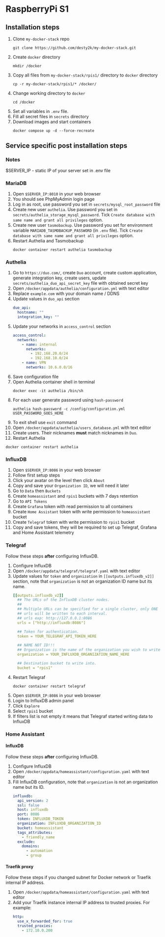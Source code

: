 # RaspberryPi S1

## Installation steps

1. Clone `my-docker-stack` repo
    ```shell
    git clone https://github.com/desty2k/my-docker-stack.git
    ```
2. Create `docker` directory
    ```shell
    mkdir /docker
    ```
3. Copy all files from `my-docker-stack/rpis1/` directory to `docker` directory
    ```shell
    cp -r my-docker-stack/rpis1/* /docker/
    ```
4. Change working directory to `docker`
    ```shell
    cd /docker
    ```
5. Set all variables in `.env` file.
6. Fill all secret files in `secrets` directory
7. Download images and start containers
    ```shell
    docker compose up -d --force-recreate
    ```

## Service specific post installation steps

### Notes

$SERVER_IP - static IP of your server set in .env file

### MariaDB
1. Open `$SERVER_IP:8010` in your web browser
2. You should see PhpMyAdmin login page
3. Log in as root, use password you set in `secrets/mysql_root_password` file
4. Create new user `authelia`. Use password you set in `secrets/authelia_storage_mysql_password`. 
   Tick `Create database with same name and grant all privileges` option.
5. Create new user `tasmobackup`. Use password you set for environment variable `MARIADB_TASMOBACKUP_PASSWORD` (in `.env` file). 
   Tick `Create database with same name and grant all privileges` option.   
6. Restart Authelia and Tasmobackup
    ```shell
    docker container restart authelia tasmobackup
    ```

### Authelia
1. Go to `https://duo.com/`, create `Duo` account, create custom application, generate integration key, create users, 
   update `secrets/authelia_duo_api_secret_key` file with obtained secret key
2. Open `/docker/appdata/authelia/configuration.yml` with text editor
3. Replace `example.com` with your domain name / DDNS
4. Update values in `duo_api` section
   ```yaml
   duo_api:
     hostname: ""
     integration_key: ""
   ```
5. Update your networks in `access_control` section
   ```yaml
   access_control:
     networks:
       - name: internal
         networks:
           - 192.168.20.0/24
           - 192.168.10.0/24
       - name: VPN
         networks: 10.6.0.0/16
   ```
6. Save configuration file
7. Open Authelia container shell in terminal
   ```shell
   docker exec -it authelia /bin/sh
   ```
8. For each user generate password using `hash-password`
   ```shell
   authelia hash-password -c /config/configuration.yml USER_PASSWORD_GOES_HERE
   ```
9. To exit shell use `exit` command
10. Open `/docker/appdata/authelia/users_database.yml` with text editor
11. Create users. Their nicknames __must__ match nicknames in `Duo`.
12. Restart Authelia
   ```shell
   docker container restart authelia
   ```

### InfluxDB
1. Open `$SERVER_IP:8086` in your web browser
2. Follow first setup steps
3. Click your avatar on the level then click `About`
4. Copy and save your `Organization ID`, we will need it later
5. Go to `Data` then `Buckets`
6. Create `homeassistant` and `rpis1` buckets with 7 days retention
7. Go to `API Tokens`
8. Create `Grafana` token with read permission to all containers
9. Create `Home Assistant` token with write permission to `homeassistant` bucket
10. Create `Telegraf` token with write permission to `rpis1` bucket
11. Copy and save tokens, they will be required to set up Telegraf, Grafana and Home Assistant telemetry

### Telegraf
Follow these steps __after__ configuring InfluxDB.
1. Configure InfluxDB
2. Open `/docker/appdata/telegraf/telegraf.yaml` with text editor
3. Update values for `token` and `organization` in `[[outputs.influxdb_v2]]` section, 
   note that `organization` is not an organization ID name but its name.
   ```yaml
   [[outputs.influxdb_v2]]	
     ## The URLs of the InfluxDB cluster nodes.
     ##
     ## Multiple URLs can be specified for a single cluster, only ONE of the
     ## urls will be written to each interval.
     ## urls exp: http://127.0.0.1:8086
     urls = ["http://influxdb:8086"]
   
     ## Token for authentication.
     token = YOUR_TELEGRAF_API_TOKEN_HERE
      
     ## NAME NOT ID!!!
     ## Organization is the name of the organization you wish to write to; must exist.
     organization = YOUR_INFLUXDB_ORGANIZATION_NAME_HERE
   
     ## Destination bucket to write into.
     bucket = "rpis1"
   ```
4. Restart Telegraf
   ```shell
   docker container restart telegraf
   ```
5. Open `$SERVER_IP:8086` in your web browser
6. Login to InfluxDB admin panel
7. Click `Explore`
8. Select `rpis1` bucket
9. If filters list is not empty it means that Telegraf started writing data to InfluxDB


### Home Assistant

#### InfluxDB
Follow these steps __after__ configuring InfluxDB.
1. Configure InfluxDB
2. Open `/docker/appdata/homeassistant/configuration.yaml` with text editor
3. Fill InfluxDB configuration, note that `organization` is not an organization name but its ID.
   ```yaml
   influxdb:
     api_version: 2
     ssl: false
     host: influxdb
     port: 8086
     token: INFLUXDB_TOKEN
     organization: INFLUXDB_ORGANIZATION_ID
     bucket: homeassistant
     tags_attributes:
       - friendly_name
     exclude:
       domains:
         - automation
         - group
   ```

#### Traefik proxy
Follow these steps if you changed subnet for Docker network or Traefik internal IP address.
1. Open `/docker/appdata/homeassistant/configuration.yaml` with text editor
2. Add your Traefik instance internal IP address to trusted proxies. For example:
    ```yaml
    http:
      use_x_forwarded_for: true
      trusted_proxies:
        - 172.10.0.200
    ```
